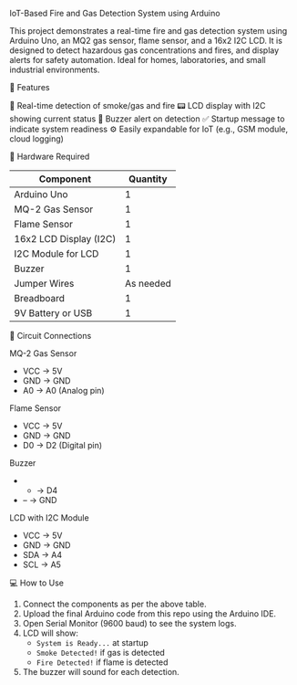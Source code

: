 IoT-Based Fire and Gas Detection System using Arduino

This project demonstrates a real-time fire and gas detection system using Arduino Uno, an MQ2 gas sensor, flame sensor, and a 16x2 I2C LCD. It is designed to detect hazardous gas concentrations and fires, and display alerts for safety automation. Ideal for homes, laboratories, and small industrial environments.

📌 Features

🚨 Real-time detection of smoke/gas and fire
📟 LCD display with I2C showing current status
🔔 Buzzer alert on detection
✅ Startup message to indicate system readiness
⚙️ Easily expandable for IoT (e.g., GSM module, cloud logging)

🧰 Hardware Required

| Component            | Quantity |
|----------------------|----------|
| Arduino Uno          | 1        |
| MQ-2 Gas Sensor      | 1        |
| Flame Sensor         | 1        |
| 16x2 LCD Display (I2C) | 1        |
| I2C Module for LCD   | 1        |
| Buzzer               | 1        |
| Jumper Wires         | As needed |
| Breadboard           | 1        |
| 9V Battery or USB    | 1        |

🔌 Circuit Connections

MQ-2 Gas Sensor
- VCC → 5V  
- GND → GND  
- A0  → A0 (Analog pin)

Flame Sensor
- VCC → 5V  
- GND → GND  
- D0  → D2 (Digital pin)

Buzzer
- + → D4  
- – → GND

LCD with I2C Module
- VCC → 5V  
- GND → GND  
- SDA → A4  
- SCL → A5  

💻 How to Use

1. Connect the components as per the above table.
2. Upload the final Arduino code from this repo using the Arduino IDE.
3. Open Serial Monitor (9600 baud) to see the system logs.
4. LCD will show:
   - `System is Ready...` at startup
   - `Smoke Detected!` if gas is detected
   - `Fire Detected!` if flame is detected
5. The buzzer will sound for each detection.

